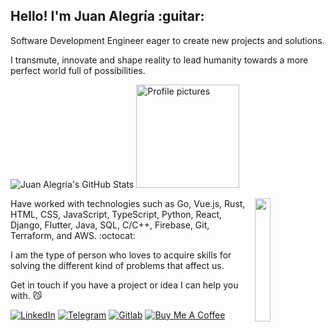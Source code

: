 <h2> Hello! I'm Juan Alegría :guitar: </h2>

Software Development Engineer eager to create new projects and solutions.

I transmute, innovate and shape reality to lead humanity towards a more perfect world full of possibilities.

<picture>
  <source media="(prefers-color-scheme: dark)" srcset="https://github-readme-stats.vercel.app/api?username=zejiran&count_private=true&show_icons=true&include_all_commits=true&bg_color=212337&text_color=ff5370&title_color=86e1fc&icon_color=c099ff&border_color=c8d3f5&hide_title=true&hide_border=true">
  <img alt="Juan Alegría's GitHub Stats" src="https://github-readme-stats.vercel.app/api?username=zejiran&count_private=true&show_icons=true&theme=swift&include_all_commits=true&hide_title=true&hide_border=true">
</picture> 
<picture>
  <source media="(prefers-color-scheme: dark)" srcset="https://user-images.githubusercontent.com/30379522/172539704-8f8af11b-eba6-4185-a861-fd7f30a305fc.gif 165w">
  <img src="https://user-images.githubusercontent.com/30379522/172539704-8f8af11b-eba6-4185-a861-fd7f30a305fc.gif" alt="Profile pictures" width="165">
</picture>

<div>
  <picture>
    <source media="(prefers-color-scheme: dark)" srcset="https://user-images.githubusercontent.com/30379522/164787921-af7efdda-ba61-4bf2-9f85-ba6d67aba24d.gif 100w">
    <img src="https://user-images.githubusercontent.com/30379522/164787921-af7efdda-ba61-4bf2-9f85-ba6d67aba24d.gif" align="right" width="22.5%">
  </picture>
  
  <p> Have worked with technologies such as Go, Vue.js, Rust, HTML, CSS, JavaScript, TypeScript, Python, React, Django, Flutter, Java, SQL, C/C++, Firebase, Git, Terraform, and AWS. :octocat: </p>
</div>

I am the type of person who loves to acquire skills for solving the different kind of problems that affect us.

Get in touch if you have a project or idea I can help you with. :smirk_cat: 

[![LinkedIn](https://img.shields.io/badge/LinkedIn-0077B5?style=for-the-badge&logo=linkedin&logoColor=white)](https://www.linkedin.com/in/juanszalegria/) [![Telegram](https://img.shields.io/badge/Telegram-2CA5E0?style=for-the-badge&logo=telegram&logoColor=white)](https://t.me/juanszalegria) [![Gitlab](https://img.shields.io/badge/GitLab-330F63?style=for-the-badge&logo=gitlab&logoColor=white)](https://gitlab.com/zejiran) [![Buy Me A Coffee](https://img.shields.io/badge/-Buy%20Me%20A%20Coffee-orange?style=for-the-badge&logo=buy-me-a-coffee&logoColor=white)](https://www.buymeacoffee.com/juanszalegria) 
